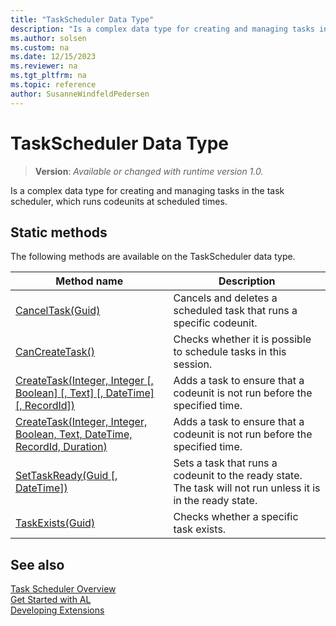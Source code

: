 ```yaml
---
title: "TaskScheduler Data Type"
description: "Is a complex data type for creating and managing tasks in the task scheduler, which runs codeunits at scheduled times."
ms.author: solsen
ms.custom: na
ms.date: 12/15/2023
ms.reviewer: na
ms.tgt_pltfrm: na
ms.topic: reference
author: SusanneWindfeldPedersen
---
```

[//]: # (START>DO_NOT_EDIT)
[//]: # (IMPORTANT:Do not edit any of the content between here and the END>DO_NOT_EDIT.)
[//]: # (Any modifications should be made in the .xml files in the ModernDev repo.)
# TaskScheduler Data Type
> **Version**: _Available or changed with runtime version 1.0._

Is a complex data type for creating and managing tasks in the task scheduler, which runs codeunits at scheduled times.


## Static methods
The following methods are available on the TaskScheduler data type.


|Method name|Description|
|-----------|-----------|
|[CancelTask(Guid)](taskscheduler-canceltask-method.md)|Cancels and deletes a scheduled task that runs a specific codeunit.|
|[CanCreateTask()](taskscheduler-cancreatetask-method.md)|Checks whether it is possible to schedule tasks in this session.|
|[CreateTask(Integer, Integer [, Boolean] [, Text] [, DateTime] [, RecordId])](taskscheduler-createtask-integer-integer-boolean-string-datetime-recordid-method.md)|Adds a task to ensure that a codeunit is not run before the specified time.|
|[CreateTask(Integer, Integer, Boolean, Text, DateTime, RecordId, Duration)](taskscheduler-createtask-integer-integer-boolean-string-datetime-recordid-duration-method.md)|Adds a task to ensure that a codeunit is not run before the specified time.|
|[SetTaskReady(Guid [, DateTime])](taskscheduler-settaskready-method.md)|Sets a task that runs a codeunit to the ready state. The task will not run unless it is in the ready state.|
|[TaskExists(Guid)](taskscheduler-taskexists-method.md)|Checks whether a specific task exists.|


[//]: # (IMPORTANT: END>DO_NOT_EDIT)

## See also

[Task Scheduler Overview](../../devenv-task-scheduler.md)   
[Get Started with AL](../../devenv-get-started.md)  
[Developing Extensions](../../devenv-dev-overview.md)  